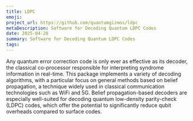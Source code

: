```yaml
---
title: LDPC
emoji: 
project_url: https://github.com/quantumgizmos/ldpc
metaDescription: Software for Decoding Quantum LDPC Codes
date: 2025-04-28
summary: Software for Decoding Quantum LDPC Codes
tags: 
---
```


Any quantum error correction code is only ever as effective as its decoder, the classical co-processor responsible for interpreting syndrome information in real-time. This package implements a variety of decoding algorithms, with a particular focus on general methods based on belief propagation, a technique widely used in classical communication technologies such as WiFi and 5G. Belief propagation-based decoders are especially well-suited for decoding quantum low-density parity-check (LDPC) codes, which offer the potential to significantly reduce qubit overheads compared to surface codes.
